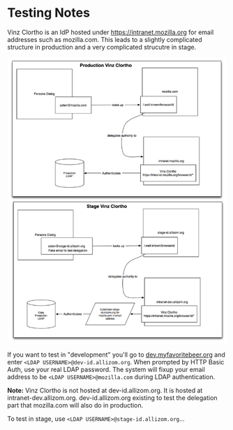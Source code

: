 # Testing Notes

Vinz Clortho is an IdP hosted under https://intranet.mozilla.org for email addresses such as mozilla.com. This leads to a slightly complicated structure in production and a very complicated strucutre in stage.

![Delegation and Testing diagram](delegation_and_testing.jpg)

If you want to test in "development" you'll go to [dev.myfavoritebeer.org](https://dev.myfavoritebeer.org) and enter ``<LDAP USERNAME>@dev-id.allizom.org``. When prompted by HTTP Basic Auth, use your real LDAP password. The system will fixup your email address to be ``<LDAP USERNAME>@mozilla.com`` during LDAP authentication.

**Note:** Vinz Clortho is not hosted at dev-id.allizom.org. It is hosted at intranet-dev.allizom.org. dev-id.allizom.org existing to test the delegation part that mozilla.com will also do in production.

To test in stage, use ``<LDAP USERNAME>@stage-id.allizom.org``...